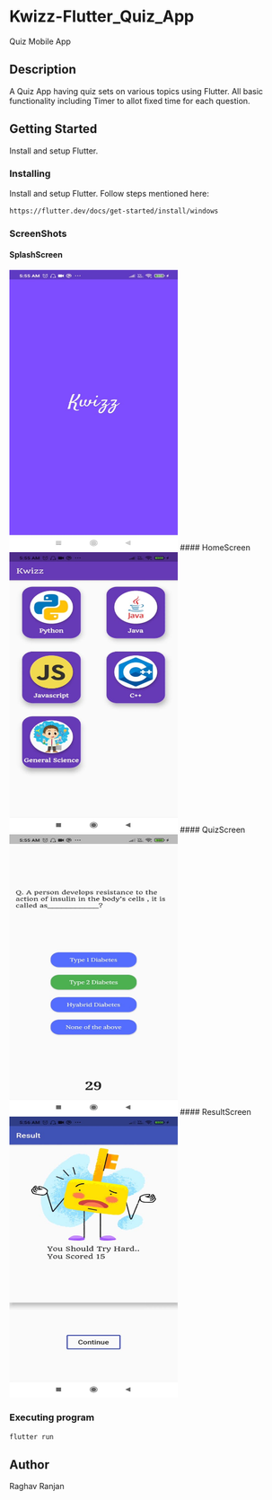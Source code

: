 # Kwizz-Flutter_Quiz_App
Quiz Mobile App


## Description


A Quiz App having quiz sets on various topics using Flutter. All basic functionality including Timer to allot fixed time for each question.

## Getting Started

Install and setup Flutter.

### Installing


Install and setup Flutter. Follow steps mentioned here:
```
https://flutter.dev/docs/get-started/install/windows
```
### ScreenShots
#### SplashScreen
<img src="https://github.com/raghavranjan005/Kwizz-Flutter_Quiz_App/blob/main/kwizz/kwizz/images/SplashScreen.jpeg" alt="SplashScreen"  height="500" width="300"/>
#### HomeScreen
<img src="https://github.com/raghavranjan005/Kwizz-Flutter_Quiz_App/blob/main/kwizz/kwizz/images/HomeScreen.jpeg" alt="HomeScreen"  height="500" width="300"/>
#### QuizScreen
<img src="https://github.com/raghavranjan005/Kwizz-Flutter_Quiz_App/blob/main/kwizz/kwizz/images/QuizScreen.jpeg" alt="QuizScreen"  height="500" width="300"/>
#### ResultScreen
<img src="https://github.com/raghavranjan005/Kwizz-Flutter_Quiz_App/blob/main/kwizz/kwizz/images/ResultScreen.jpeg" alt="ResultScreen"  height="500" width="300"/>

### Executing program

```
flutter run
```

## Author

Raghav Ranjan
